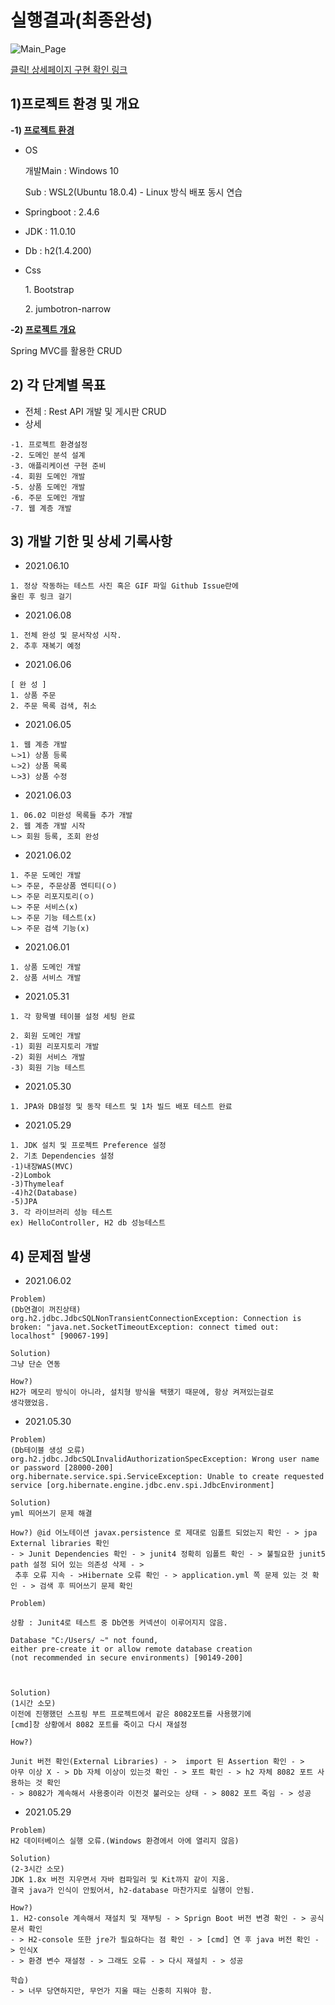 # 실행결과(최종완성)

![Main_Page](https://user-images.githubusercontent.com/59603054/120926322-55a53e00-c717-11eb-9105-70149c33c0bf.jpg)

[클릭! 상세페이지 구현 확인 링크](https://github.com/thsdimaker/springbootWebservice/issues/1)

## 1)프로젝트 환경 및 개요

**-1) <u>프로젝트 환경</u>**
* OS
  
  개발Main : Windows 10
  
  Sub : WSL2(Ubuntu 18.0.4) - Linux 방식 배포 동시 연습


* Springboot : 2.4.6

  
* JDK : 11.0.10


* Db : h2(1.4.200)
  

* Css

<ol>1. Bootstrap</ol>
<ol>2. jumbotron-narrow</ol>
  



**-2) <u>프로젝트 개요</u>**

Spring MVC를 활용한 CRUD

## 2) 각 단계별 목표
* 전체 : Rest API 개발 및 게시판 CRUD
* 상세
```
-1. 프로젝트 환경설정
-2. 도메인 분석 설계
-3. 애플리케이션 구현 준비
-4. 회원 도메인 개발
-5. 상품 도메인 개발
-6. 주문 도메인 개발
-7. 웹 계층 개발
```


## 3) 개발 기한 및 상세 기록사항

* 2021.06.10

```
1. 정상 작동하는 테스트 사진 혹은 GIF 파일 Github Issue란에
올린 후 링크 걸기
```

* 2021.06.08

```
1. 전체 완성 및 문서작성 시작.
2. 추후 재복기 예정
```



* 2021.06.06

```
[ 완 성 ]
1. 상품 주문
2. 주문 목록 검색, 취소
```

* 2021.06.05

```
1. 웹 계층 개발
ㄴ>1) 상품 등록
ㄴ>2) 상품 목록
ㄴ>3) 상품 수정
```


* 2021.06.03

```
1. 06.02 미완성 목록들 추가 개발 
2. 웹 계층 개발 시작
ㄴ> 회원 등록, 조회 완성

```


* 2021.06.02
```
1. 주문 도메인 개발
ㄴ> 주문, 주문상품 엔티티(ㅇ)
ㄴ> 주문 리포지토리(ㅇ)
ㄴ> 주문 서비스(x)
ㄴ> 주문 기능 테스트(x)
ㄴ> 주문 검색 기능(x)
```


* 2021.06.01
```
1. 상품 도메인 개발
2. 상품 서비스 개발

```

* 2021.05.31

```
1. 각 항목별 테이블 설정 세팅 완료

2. 회원 도메인 개발
-1) 회원 리포지토리 개발
-2) 회원 서비스 개발
-3) 회원 기능 테스트
```

* 2021.05.30
```
1. JPA와 DB설정 및 동작 테스트 및 1차 빌드 배포 테스트 완료
```



* 2021.05.29

```
1. JDK 설치 및 프로젝트 Preference 설정
2. 기초 Dependencies 설정
-1)내장WAS(MVC)
-2)Lombok
-3)Thymeleaf
-4)h2(Database)
-5)JPA
3. 각 라이브러리 성능 테스트
ex) HelloController, H2 db 성능테스트
```

## 4) 문제점 발생

* 2021.06.02
```
Problem)
(Db연결이 꺼진상태)
org.h2.jdbc.JdbcSQLNonTransientConnectionException: Connection is broken: "java.net.SocketTimeoutException: connect timed out: localhost" [90067-199]

Solution)
그냥 단순 연동

How?)
H2가 메모리 방식이 아니라, 설치형 방식을 택했기 때문에, 항상 켜져있는걸로
생각했었음. 
```

* 2021.05.30

```
Problem)
(Db테이블 생성 오류)
org.h2.jdbc.JdbcSQLInvalidAuthorizationSpecException: Wrong user name or password [28000-200]
org.hibernate.service.spi.ServiceException: Unable to create requested service [org.hibernate.engine.jdbc.env.spi.JdbcEnvironment]

Solution)
yml 띄어쓰기 문제 해결

How?) @id 어노테이션 javax.persistence 로 제대로 임폴트 되었는지 확인 - > jpa External libraries 확인
- > Junit Dependencies 확인 - > junit4 정확히 임폴트 확인 - > 불필요한 junit5 path 설정 되어 있는 의존성 삭제 - >
 추후 오류 지속 - >Hibernate 오류 확인 - > application.yml 쪽 문제 있는 것 확인 - > 검색 후 띄어쓰기 문제 확인
```


```
Problem)

상황 : Junit4로 테스트 중 Db연동 커넥션이 이루어지지 않음.

Database "C:/Users/ ~" not found, 
either pre-create it or allow remote database creation 
(not recommended in secure environments) [90149-200] 



Solution)
(1시간 소모)
이전에 진행했던 스프링 부트 프로젝트에서 같은 8082포트를 사용했기에
[cmd]창 상황에서 8082 포트를 죽이고 다시 재설정

How?)

Junit 버전 확인(External Libraries) - >  import 된 Assertion 확인 - > 
아무 이상 X - > Db 자체 이상이 있는것 확인 - > 포트 확인 - > h2 자체 8082 포트 사용하는 것 확인
- > 8082가 계속해서 사용중이라 이전것 불러오는 상태 - > 8082 포트 죽임 - > 성공

```


* 2021.05.29
```
Problem)
H2 데이터베이스 실행 오류.(Windows 환경에서 아에 열리지 않음)

Solution)
(2-3시간 소모)
JDK 1.8x 버전 지우면서 자바 컴파일러 및 Kit까지 같이 지움.
결국 java가 인식이 안됬어서, h2-database 마찬가지로 실행이 안됨.

How?)
1. H2-console 계속해서 재설치 및 재부팅 - > Sprign Boot 버전 변경 확인 - > 공식 문서 확인
- > H2-console 또한 jre가 필요하다는 점 확인 - > [cmd] 연 후 java 버전 확인 - > 인식X
- > 환경 변수 재설정 - > 그래도 오류 - > 다시 재설치 - > 성공  

학습)
- > 너무 당연하지만, 무언가 지울 때는 신중히 지워야 함.
``` 
  
 
